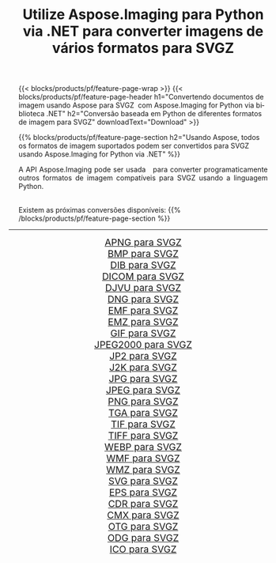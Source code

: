 ﻿---
title: Utilize Aspose.Imaging para Python via .NET para converter imagens de vários formatos para SVGZ 
weight: 3920
url: /pt/python-net/conversion/to/svgz 
lang: pt
langdirlevel: 2
locales: zh-hans,ja,it,ru,de,es,fr,nl,id,lt,pl,pt,vi,tr,ko,zh-hant,ar,hi,th,sv,cs,uk,he
description: Você pode usar Aspose.Imaging para Python via biblioteca .NET para converter de uma variedade de formatos para SVGZ
---

{{< blocks/products/pf/feature-page-wrap >}}
{{< blocks/products/pf/feature-page-header h1="Convertendo documentos de imagem usando Aspose para SVGZ  com Aspose.Imaging for Python via biblioteca .NET" h2="Conversão baseada em Python de diferentes formatos de imagem para SVGZ" downloadText="Download" >}}


{{% blocks/products/pf/feature-page-section  h2="Usando Aspose, todos os formatos de imagem suportados podem ser convertidos para SVGZ usando Aspose.Imaging for Python via .NET" %}}
<p align=justify>A API Aspose.Imaging pode ser usada   para converter programaticamente outros formatos de imagem compatíveis para SVGZ usando a linguagem Python.</p>
<br/>
Existem as próximas conversões disponíveis:
{{% /blocks/products/pf/feature-page-section %}}
<div class="container-fluid productfamilypage bg-gray">
    <div class="convertypes bg-gray agp-content section">
        <div class="container">
		<hr style="margin-left:-20px;"/>
		<div class="row other-converters" style="gap: 10px;font-size: 19px;text-align:center;">
		    <div class='col-md-2 other-converter remove-lp remove-rp'><a href="/imaging/pt/python-net/conversion/apng-to-svgz" style="padding:15px;">APNG para SVGZ</a></div>
<div class='col-md-2 other-converter remove-lp remove-rp'><a href="/imaging/pt/python-net/conversion/bmp-to-svgz" style="padding:15px;">BMP para SVGZ</a></div>
<div class='col-md-2 other-converter remove-lp remove-rp'><a href="/imaging/pt/python-net/conversion/dib-to-svgz" style="padding:15px;">DIB para SVGZ</a></div>
<div class='col-md-2 other-converter remove-lp remove-rp'><a href="/imaging/pt/python-net/conversion/dicom-to-svgz" style="padding:15px;">DICOM para SVGZ</a></div>
<div class='col-md-2 other-converter remove-lp remove-rp'><a href="/imaging/pt/python-net/conversion/djvu-to-svgz" style="padding:15px;">DJVU para SVGZ</a></div>
<div class='col-md-2 other-converter remove-lp remove-rp'><a href="/imaging/pt/python-net/conversion/dng-to-svgz" style="padding:15px;">DNG para SVGZ</a></div>
<div class='col-md-2 other-converter remove-lp remove-rp'><a href="/imaging/pt/python-net/conversion/emf-to-svgz" style="padding:15px;">EMF para SVGZ</a></div>
<div class='col-md-2 other-converter remove-lp remove-rp'><a href="/imaging/pt/python-net/conversion/emz-to-svgz" style="padding:15px;">EMZ para SVGZ</a></div>
<div class='col-md-2 other-converter remove-lp remove-rp'><a href="/imaging/pt/python-net/conversion/gif-to-svgz" style="padding:15px;">GIF para SVGZ</a></div>
<div class='col-md-2 other-converter remove-lp remove-rp'><a href="/imaging/pt/python-net/conversion/jpeg2000-to-svgz" style="padding:15px;">JPEG2000 para SVGZ</a></div>
<div class='col-md-2 other-converter remove-lp remove-rp'><a href="/imaging/pt/python-net/conversion/jp2-to-svgz" style="padding:15px;">JP2 para SVGZ</a></div>
<div class='col-md-2 other-converter remove-lp remove-rp'><a href="/imaging/pt/python-net/conversion/j2k-to-svgz" style="padding:15px;">J2K para SVGZ</a></div>
<div class='col-md-2 other-converter remove-lp remove-rp'><a href="/imaging/pt/python-net/conversion/jpg-to-svgz" style="padding:15px;">JPG para SVGZ</a></div>
<div class='col-md-2 other-converter remove-lp remove-rp'><a href="/imaging/pt/python-net/conversion/jpeg-to-svgz" style="padding:15px;">JPEG para SVGZ</a></div>
<div class='col-md-2 other-converter remove-lp remove-rp'><a href="/imaging/pt/python-net/conversion/png-to-svgz" style="padding:15px;">PNG para SVGZ</a></div>
<div class='col-md-2 other-converter remove-lp remove-rp'><a href="/imaging/pt/python-net/conversion/tga-to-svgz" style="padding:15px;">TGA para SVGZ</a></div>
<div class='col-md-2 other-converter remove-lp remove-rp'><a href="/imaging/pt/python-net/conversion/tif-to-svgz" style="padding:15px;">TIF para SVGZ</a></div>
<div class='col-md-2 other-converter remove-lp remove-rp'><a href="/imaging/pt/python-net/conversion/tiff-to-svgz" style="padding:15px;">TIFF para SVGZ</a></div>
<div class='col-md-2 other-converter remove-lp remove-rp'><a href="/imaging/pt/python-net/conversion/webp-to-svgz" style="padding:15px;">WEBP para SVGZ</a></div>
<div class='col-md-2 other-converter remove-lp remove-rp'><a href="/imaging/pt/python-net/conversion/wmf-to-svgz" style="padding:15px;">WMF para SVGZ</a></div>
<div class='col-md-2 other-converter remove-lp remove-rp'><a href="/imaging/pt/python-net/conversion/wmz-to-svgz" style="padding:15px;">WMZ para SVGZ</a></div>
<div class='col-md-2 other-converter remove-lp remove-rp'><a href="/imaging/pt/python-net/conversion/svg-to-svgz" style="padding:15px;">SVG para SVGZ</a></div>
<div class='col-md-2 other-converter remove-lp remove-rp'><a href="/imaging/pt/python-net/conversion/eps-to-svgz" style="padding:15px;">EPS para SVGZ</a></div>
<div class='col-md-2 other-converter remove-lp remove-rp'><a href="/imaging/pt/python-net/conversion/cdr-to-svgz" style="padding:15px;">CDR para SVGZ</a></div>
<div class='col-md-2 other-converter remove-lp remove-rp'><a href="/imaging/pt/python-net/conversion/cmx-to-svgz" style="padding:15px;">CMX para SVGZ</a></div>
<div class='col-md-2 other-converter remove-lp remove-rp'><a href="/imaging/pt/python-net/conversion/otg-to-svgz" style="padding:15px;">OTG para SVGZ</a></div>
<div class='col-md-2 other-converter remove-lp remove-rp'><a href="/imaging/pt/python-net/conversion/odg-to-svgz" style="padding:15px;">ODG para SVGZ</a></div>
<div class='col-md-2 other-converter remove-lp remove-rp'><a href="/imaging/pt/python-net/conversion/ico-to-svgz" style="padding:15px;">ICO para SVGZ</a></div>
                </div>
        </div>
    </div>
</div>
<br/>

